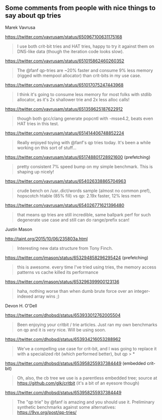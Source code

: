 Some comments from people with nice things to say about qp tries
----------------------------------------------------------------


Marek Vavrusa

<https://twitter.com/vavrusam/status/650967100631175168>

> I use both crit-bit tries and HAT tries, happy to try it against
> them on DNS-like data (though the iteration code looks slow).

<https://twitter.com/vavrusam/status/651015862460260352>

> The @fanf qp-tries are ~20% faster and consume 9% less memory
> (rigged with mempool allocator) than crit-bits in my use case.

<https://twitter.com/vavrusam/status/651017075247443968>

> I think it's going to consume less memory for most folks with stdlib
> allocator, as it's 2x shallower trie and 2x less alloc calls!

<https://twitter.com/vavrusam/status/651359625187622912>

> though both gcc/clang generate popcntl with -msse4.2, beats even HAT
> tries in this test.

<https://twitter.com/vavrusam/status/651414406748852224>

> Really enjoyed toying with @fanf's qp tries today. It's been a while
> working on this sort of stuff...

<https://twitter.com/vavrusam/status/651748801728921600> (prefetching)

> pretty consistent 7% speed bump on my simple benchmark. This is
> shaping up nicely!

<https://twitter.com/vavrusam/status/654026338865704963>

> crude bench on /usr..dict/words sample (almost no common pref),
> hopscotch htable (85% fill) vs qp: 2.19x faster, 12% less mem

<https://twitter.com/vavrusam/status/654026771621396480>

> that means qp tries are still incredible, same ballpark perf for
> such degenerate use case and still can do range/prefix scan!


Justin Mason

<http://taint.org/2015/10/06/235803a.html>

> Interesting new data structure from Tony Finch.

<https://twitter.com/jmason/status/653294858296295424> (prefetching)

> this is awesome. every time I've tried using tries, the memory
> access patterns vs cache killed its performance

<https://twitter.com/jmason/status/653296399900123136>

> haha, nothing worse than when dumb brute force over an
> integer-indexed array wins ;)



Devon H. O'Dell

<https://twitter.com/dhobsd/status/653933012762005504>

> Been enjoying your critbit / trie articles. Just ran my own
> benchmarks on qp and it is *very* nice. Will be using soon.

<https://twitter.com/dhobsd/status/653934216053288962>

> We've a compelling use case for crit-bit, and I was going to replace
> it with a specialized rbt (which performed better), but qp > *

<https://twitter.com/dhobsd/status/653958255937384449> (embedded crit-bit)

> Oh, also, the cb tree we use is a parentless embedded tree; source
> at https://github.com/glk/critbit (it's a bit of an eyesore though)

<https://twitter.com/dhobsd/status/653958255937384449>

> The "qp trie" by @fanf is amazing and you should use it.
> Preliminary synthetic benchmarks against some alternatives:
> https://9vx.org/post/qp-tries/
